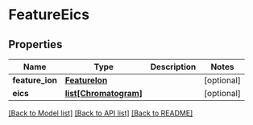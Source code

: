 # FeatureEics

## Properties
Name | Type | Description | Notes
------------ | ------------- | ------------- | -------------
**feature_ion** | [**FeatureIon**](FeatureIon.md) |  | [optional] 
**eics** | [**list[Chromatogram]**](Chromatogram.md) |  | [optional] 

[[Back to Model list]](../README.md#documentation-for-models) [[Back to API list]](../README.md#documentation-for-api-endpoints) [[Back to README]](../README.md)

